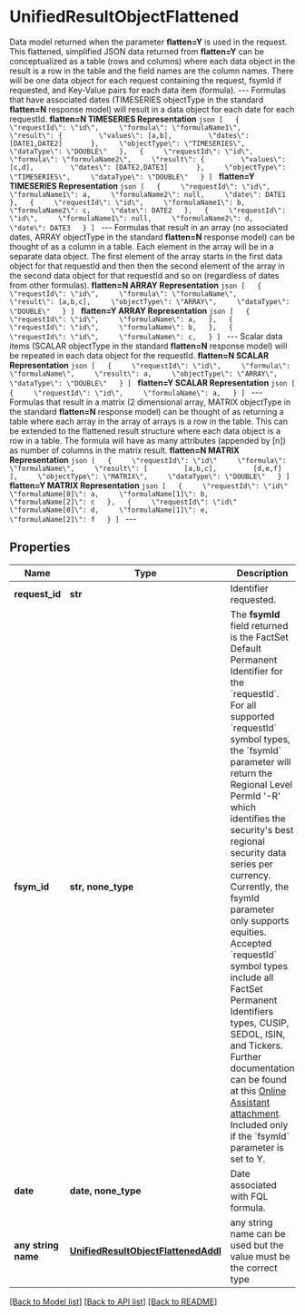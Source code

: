 # UnifiedResultObjectFlattened

 Data model returned when the parameter **flatten=Y** is used in the request. This flattened, simplified JSON data returned from **flatten=Y** can be conceptualized as a table (rows and columns) where each data object in the result is a row in the table and the field names are the column names.  There will be one data object for each request containing the request, fsymId if requested, and Key-Value pairs for each data item (formula).  ---  Formulas that have associated dates (TIMESERIES objectType in the standard **flatten=N** response model) will result in a data object for each date for each requestId.  **flatten=N TIMESERIES Representation** ```json [   {     \"requestId\": \"id\",     \"formula\": \"formulaName1\",     \"result\": {         \"values\": [a,b],         \"dates\": [DATE1,DATE2]       },     \"objectType\": \"TIMESERIES\",     \"dataType\": \"DOUBLE\"   },   {     \"requestId\": \"id\",     \"formula\": \"formulaName2\",     \"result\": {         \"values\": [c,d],         \"dates\": [DATE2,DATE3]       },     \"objectType\": \"TIMESERIES\",     \"dataType\": \"DOUBLE\"   } ] ```  **flatten=Y TIMESERIES Representation** ```json [   {     \"requestId\": \"id\",     \"formulaName1\": a,     \"formulaName2\": null,     \"date\": DATE1   },   {     \"requestId\": \"id\",     \"formulaName1\": b,     \"formulaName2\": c,     \"date\": DATE2   },   {     \"requestId\": \"id\",     \"formulaName1\": null,     \"formulaName2\": d,     \"date\": DATE3   } ] ``` ---  Formulas that result in an array (no associated dates, ARRAY objectType in the standard **flatten=N** response model) can be thought of as a column in a table. Each element in the array will be in a separate data object. The first element of the array starts in the first data object for that requestId and then then the second element of the array in the second data object for that requestId and so on (regardless of dates from other formulas).  **flatten=N ARRAY Representation** ```json [   {     \"requestId\": \"id\",     \"formula\": \"formulaName\",     \"result\": [a,b,c],     \"objectType\": \"ARRAY\",     \"dataType\": \"DOUBLE\"   } ] ```  **flatten=Y ARRAY Representation** ```json [   {     \"requestId\": \"id\",     \"formulaName\": a,   },   {     \"requestId\": \"id\",     \"formulaName\": b,   },   {     \"requestId\": \"id\",     \"formulaName\": c,   } ] ``` --- Scalar data items (SCALAR objectType in the standard **flatten=N** response model) will be repeated in each data object for the requestId.  **flatten=N SCALAR Representation** ```json [   {     \"requestId\": \"id\",     \"formula\": \"formulaName\",     \"result\": a,     \"objectType\": \"ARRAY\",     \"dataType\": \"DOUBLE\"   } ] ```  **flatten=Y SCALAR Representation** ```json [   {     \"requestId\": \"id\",     \"formulaName\": a,   } ] ``` --- Formulas that result in a matrix (2 dimensional array, MATRIX objectType in the standard **flatten=N** response model) can be thought of as returning a table where each array in the array of arrays is a row in the table. This can be extended to the flattened result structure where each data object is a row in a table.  The formula will have as many attributes (appended by [n]) as number of columns in the matrix result.  **flatten=N MATRIX Representation** ```json [   {     \"requestId\": \"id\"     \"formula\": \"formulaName\",     \"result\": [         [a,b,c],         [d,e,f]       ],     \"objectType\": \"MATRIX\",     \"dataType\": \"DOUBLE\"   } ] ```  **flatten=Y MATRIX Representation** ```json [   {     \"requestId\": \"id\"     \"formulaName[0]\": a,     \"formulaName[1]\": b,     \"formulaName[2]\": c   },   {     \"requestId\": \"id\"     \"formulaName[0]\": d,     \"formulaName[1]\": e,     \"formulaName[2]\": f   } ] ``` --- 

## Properties
Name | Type | Description | Notes
------------ | ------------- | ------------- | -------------
**request_id** | **str** | Identifier requested. | 
**fsym_id** | **str, none_type** | The **fsymId** field returned is the FactSet Default Permanent Identifier for the &#x60;requestId&#x60;. For all supported &#x60;requestId&#x60; symbol types, the &#x60;fsymId&#x60; parameter will return the Regional Level PermId &#39;-R&#39; which identifies the security&#39;s best regional security data series per currency. Currently, the fsymId parameter only supports equities. Accepted &#x60;requestId&#x60; symbol types include all FactSet Permanent Identifiers types, CUSIP, SEDOL, ISIN, and Tickers. Further documentation can be found at this [Online Assistant attachment](https://oa.apps.factset.com/cms/oaAttachment/64c3213a-f415-4c27-a336-92c73a72deed/24881). Included only if the &#x60;fsymId&#x60; parameter is set to Y.  | [optional] 
**date** | **date, none_type** | Date associated with FQL formula. | [optional] 
**any string name** | [**UnifiedResultObjectFlattenedAddl**](UnifiedResultObjectFlattenedAddl.md) | any string name can be used but the value must be the correct type | [optional]

[[Back to Model list]](../README.md#documentation-for-models) [[Back to API list]](../README.md#documentation-for-api-endpoints) [[Back to README]](../README.md)


